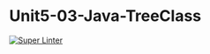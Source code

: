 # Unit5-03-Java-TreeClass

[![Super Linter](https://github.com/ICS4U-Programming-Keiden-B/Unit5-03-Java-TreeClass/actions/workflows/main.yml/badge.svg)](https://github.com/ICS4U-Programming-Keiden-B/Unit5-03-Java-TreeClass/actions/workflows/main.yml)
